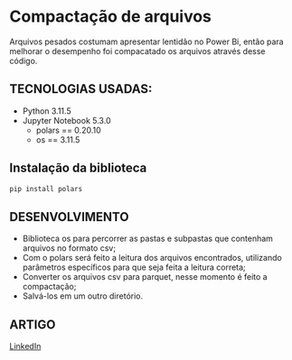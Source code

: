 # Compactação de arquivos

Arquivos pesados costumam apresentar lentidão no Power Bi, então para melhorar o desempenho foi compacatado os arquivos através desse código.

## TECNOLOGIAS USADAS:
- Python 3.11.5
- Jupyter Notebook 5.3.0
  - polars == 0.20.10
  - os == 3.11.5

## Instalação da biblioteca
```bash
pip install polars
```

## DESENVOLVIMENTO
- Biblioteca os para percorrer as pastas e subpastas que contenham arquivos no formato csv;
- Com o polars será feito a leitura dos arquivos encontrados, utilizando parâmetros específicos para que seja feita a leitura correta;
- Converter os arquivos csv para parquet, nesse momento é feito a compactação;
- Salvá-los em um outro diretório.

## ARTIGO
[LinkedIn](https://www.linkedin.com/posts/yara-de-oliveira-rufino_projeto-conclus%C3%A3o-de-curso-forma%C3%A7%C3%A3o-power-activity-7176623600861409280-_COm/?utm_source=share&utm_medium=member_desktop)
